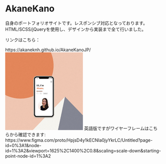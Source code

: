 # AkaneKano
自身のポートフォリオサイトです。レスポンシブ対応となっております。
HTML/SCSS/jQueryを使用し、デザインから実装まで全て行いました。
<p>リンクはこちら：</p>
https://akaneknh.github.io/AkaneKanoJP/

<img src="./img/myportfolio.jpg" style="width: 250px">
英語版ですがワイヤーフレームはこちらから確認できます:<br>
 https://www.figma.com/proto/HpjsD4y1kECNIa0jyYkrLC/Untitled?page-id=0%3A1&node-id=1%3A2&viewport=1625%2C1400%2C0.8&scaling=scale-down&starting-point-node-id=1%3A2
